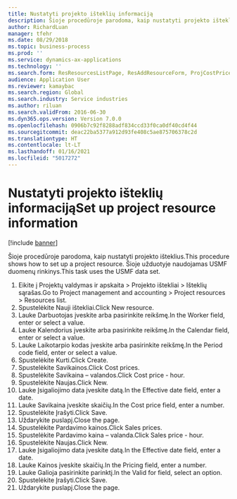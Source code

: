 ```yaml
---
title: Nustatyti projekto išteklių informaciją
description: Šioje procedūroje parodoma, kaip nustatyti projekto išteklius.
author: RichardLuan
manager: tfehr
ms.date: 08/29/2018
ms.topic: business-process
ms.prod: ''
ms.service: dynamics-ax-applications
ms.technology: ''
ms.search.form: ResResourcesListPage, ResAddResourceForm, ProjCostPriceHour, ProjSalesPriceHour
audience: Application User
ms.reviewer: kamaybac
ms.search.region: Global
ms.search.industry: Service industries
ms.author: riluan
ms.search.validFrom: 2016-06-30
ms.dyn365.ops.version: Version 7.0.0
ms.openlocfilehash: 0906b7c92f8288adf834ccd33f0ca0df40cd4f44
ms.sourcegitcommit: deac22ba5377a912d93fe408c5ae875706378c2d
ms.translationtype: HT
ms.contentlocale: lt-LT
ms.lasthandoff: 01/16/2021
ms.locfileid: "5017272"
---
```

# <a name="set-up-project-resource-information"></a><span data-ttu-id="85756-103">Nustatyti projekto išteklių informaciją</span><span class="sxs-lookup"><span data-stu-id="85756-103">Set up project resource information</span></span>

[!include [banner](../../includes/banner.md)]

<span data-ttu-id="85756-104">Šioje procedūroje parodoma, kaip nustatyti projekto išteklius.</span><span class="sxs-lookup"><span data-stu-id="85756-104">This procedure shows how to set up a project resource.</span></span> <span data-ttu-id="85756-105">Šioje užduotyje naudojamas USMF duomenų rinkinys.</span><span class="sxs-lookup"><span data-stu-id="85756-105">This task uses the USMF data set.</span></span>

1. <span data-ttu-id="85756-106">Eikite į Projektų valdymas ir apskaita > Projekto ištekliai > Išteklių sąrašas.</span><span class="sxs-lookup"><span data-stu-id="85756-106">Go to Project management and accounting > Project resources > Resources list.</span></span>
2. <span data-ttu-id="85756-107">Spustelėkite Nauji ištekliai.</span><span class="sxs-lookup"><span data-stu-id="85756-107">Click New resource.</span></span>
3. <span data-ttu-id="85756-108">Lauke Darbuotojas įveskite arba pasirinkite reikšmę.</span><span class="sxs-lookup"><span data-stu-id="85756-108">In the Worker field, enter or select a value.</span></span>
4. <span data-ttu-id="85756-109">Lauke Kalendorius įveskite arba pasirinkite reikšmę.</span><span class="sxs-lookup"><span data-stu-id="85756-109">In the Calendar field, enter or select a value.</span></span>
5. <span data-ttu-id="85756-110">Lauke Laikotarpio kodas įveskite arba pasirinkite reikšmę.</span><span class="sxs-lookup"><span data-stu-id="85756-110">In the Period code field, enter or select a value.</span></span>
6. <span data-ttu-id="85756-111">Spustelėkite Kurti.</span><span class="sxs-lookup"><span data-stu-id="85756-111">Click Create.</span></span>
7. <span data-ttu-id="85756-112">Spustelėkite Savikainos.</span><span class="sxs-lookup"><span data-stu-id="85756-112">Click Cost prices.</span></span>
8. <span data-ttu-id="85756-113">Spustelėkite Savikaina – valandos.</span><span class="sxs-lookup"><span data-stu-id="85756-113">Click Cost price - hour.</span></span>
9. <span data-ttu-id="85756-114">Spustelėkite Naujas.</span><span class="sxs-lookup"><span data-stu-id="85756-114">Click New.</span></span>
10. <span data-ttu-id="85756-115">Lauke Įsigaliojimo data įveskite datą.</span><span class="sxs-lookup"><span data-stu-id="85756-115">In the Effective date field, enter a date.</span></span>
11. <span data-ttu-id="85756-116">Lauke Savikaina įveskite skaičių.</span><span class="sxs-lookup"><span data-stu-id="85756-116">In the Cost price field, enter a number.</span></span>
12. <span data-ttu-id="85756-117">Spustelėkite Įrašyti.</span><span class="sxs-lookup"><span data-stu-id="85756-117">Click Save.</span></span>
13. <span data-ttu-id="85756-118">Uždarykite puslapį.</span><span class="sxs-lookup"><span data-stu-id="85756-118">Close the page.</span></span>
14. <span data-ttu-id="85756-119">Spustelėkite Pardavimo kainos.</span><span class="sxs-lookup"><span data-stu-id="85756-119">Click Sales prices.</span></span>
15. <span data-ttu-id="85756-120">Spustelėkite Pardavimo kaina – valanda.</span><span class="sxs-lookup"><span data-stu-id="85756-120">Click Sales price - hour.</span></span>
16. <span data-ttu-id="85756-121">Spustelėkite Naujas.</span><span class="sxs-lookup"><span data-stu-id="85756-121">Click New.</span></span>
17. <span data-ttu-id="85756-122">Lauke Įsigaliojimo data įveskite datą.</span><span class="sxs-lookup"><span data-stu-id="85756-122">In the Effective date field, enter a date.</span></span>
18. <span data-ttu-id="85756-123">Lauke Kainos įveskite skaičių.</span><span class="sxs-lookup"><span data-stu-id="85756-123">In the Pricing field, enter a number.</span></span>
19. <span data-ttu-id="85756-124">Lauke Galioja pasirinkite parinktį.</span><span class="sxs-lookup"><span data-stu-id="85756-124">In the Valid for field, select an option.</span></span>
20. <span data-ttu-id="85756-125">Spustelėkite Įrašyti.</span><span class="sxs-lookup"><span data-stu-id="85756-125">Click Save.</span></span>
21. <span data-ttu-id="85756-126">Uždarykite puslapį.</span><span class="sxs-lookup"><span data-stu-id="85756-126">Close the page.</span></span>

